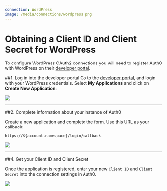 ```yaml
---
connection: WordPress
image: /media/connections/wordpress.png
---
```


# Obtaining a Client ID and Client Secret for WordPress

To configure WordPress OAuth2 connections you will need to register Auth0 with WordPress on their [developer portal](http://developer.wordpress.com/).

##1. Log in into the developer portal
Go to the [developer portal](http://developer.wordpress.com/), and login with your WordPress credentials. Select __My Applications__ and click on __Create New Application__:

![](/media/articles/connections/social/wordpress/wordpress-devportal-1.png)

---

##2. Complete information about your instance of Auth0

Create a new application and complete the form. Use this URL as your callback:

	https://${account.namespace}/login/callback

![](/media/articles/connections/social/wordpress/wordpress-devportal-2.png)

---

##4. Get your Client ID and Client Secret

Once the application is registered, enter your new `Client ID` and `Client Secret` into the connection settings in Auth0.

![](/media/articles/connections/social/wordpress/wordpress-devportal-3.png)
